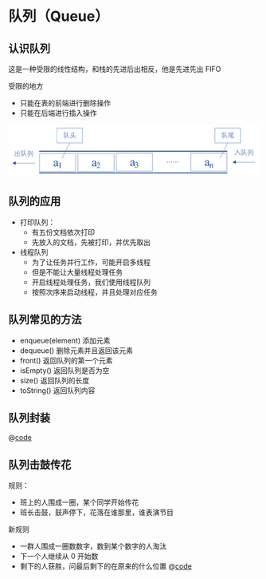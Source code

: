 # 队列（Queue）

## 认识队列

这是一种受限的线性结构，和栈的先进后出相反，他是先进先出 FIFO

受限的地方

- 只能在表的前端进行删除操作
- 只能在后端进行插入操作

![队列图解](./queue.png)

## 队列的应用

- 打印队列：
  - 有五份文档依次打印
  - 先放入的文档，先被打印，并优先取出
- 线程队列
  - 为了让任务并行工作，可能开启多线程
  - 但是不能让大量线程处理任务
  - 开启线程处理任务，我们使用线程队列
  - 按照次序来启动线程，并且处理对应任务

## 队列常见的方法

- enqueue(element) 添加元素
- dequeue() 删除元素并且返回该元素
- front() 返回队列的第一个元素
- isEmpty() 返回队列是否为空
- size() 返回队列的长度
- toString() 返回队列内容

## 队列封装

@[code](./Queue.js)

## 队列击鼓传花

规则：

- 班上的人围成一圈，某个同学开始传花
- 班长击鼓，鼓声停下，花落在谁那里，谁表演节目

新规则

- 一群人围成一圈数数字，数到某个数字的人淘汰
- 下一个人继续从 0 开始数
- 剩下的人获胜，问最后剩下的在原来的什么位置
  @[code](./passgame.js)
